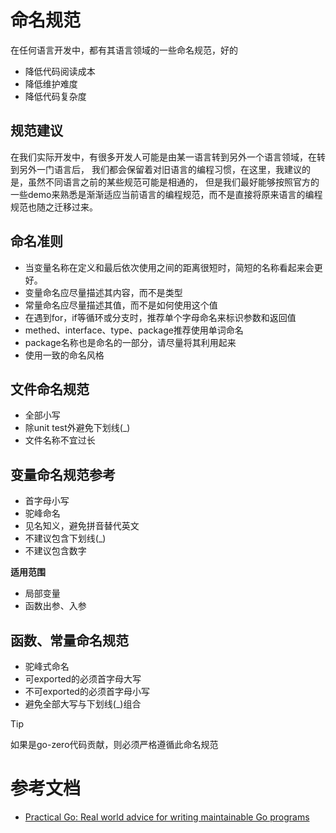 # 命名规范
在任何语言开发中，都有其语言领域的一些命名规范，好的
* 降低代码阅读成本
* 降低维护难度
* 降低代码复杂度

## 规范建议
在我们实际开发中，有很多开发人可能是由某一语言转到另外一个语言领域，在转到另外一门语言后，
我们都会保留着对旧语言的编程习惯，在这里，我建议的是，虽然不同语言之前的某些规范可能是相通的，
但是我们最好能够按照官方的一些demo来熟悉是渐渐适应当前语言的编程规范，而不是直接将原来语言的编程规范也随之迁移过来。

## 命名准则
* 当变量名称在定义和最后依次使用之间的距离很短时，简短的名称看起来会更好。
* 变量命名应尽量描述其内容，而不是类型
* 常量命名应尽量描述其值，而不是如何使用这个值
* 在遇到for，if等循环或分支时，推荐单个字母命名来标识参数和返回值
* methed、interface、type、package推荐使用单词命名
* package名称也是命名的一部分，请尽量将其利用起来
* 使用一致的命名风格

## 文件命名规范
* 全部小写
* 除unit test外避免下划线(_)
* 文件名称不宜过长

## 变量命名规范参考
* 首字母小写
* 驼峰命名
* 见名知义，避免拼音替代英文
* 不建议包含下划线(_)
* 不建议包含数字

**适用范围**
* 局部变量
* 函数出参、入参

## 函数、常量命名规范
* 驼峰式命名
* 可exported的必须首字母大写
* 不可exported的必须首字母小写
* 避免全部大写与下划线(_)组合


> [!TIP]
> 如果是go-zero代码贡献，则必须严格遵循此命名规范


# 参考文档
* [Practical Go: Real world advice for writing maintainable Go programs](https://dave.cheney.net/practical-go/presentations/gophercon-singapore-2019.html#_simplicity)